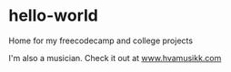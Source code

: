 # hello-world
Home for my freecodecamp and college projects

I'm also a musician. Check it out at www.hvamusikk.com
